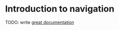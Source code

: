 # Introduction to navigation

TODO: write [great documentation](http://jacobian.org/writing/what-to-write/)
